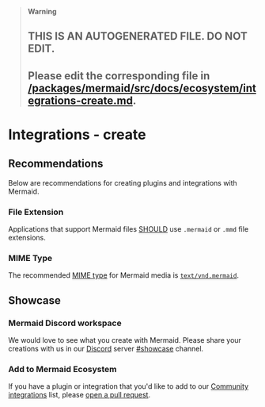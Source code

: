> **Warning**
>
> ## THIS IS AN AUTOGENERATED FILE. DO NOT EDIT.
>
> ## Please edit the corresponding file in [/packages/mermaid/src/docs/ecosystem/integrations-create.md](../../packages/mermaid/src/docs/ecosystem/integrations-create.md).

# Integrations - create

## Recommendations

Below are recommendations for creating plugins and integrations with Mermaid.

### File Extension

Applications that support Mermaid files [SHOULD](https://datatracker.ietf.org/doc/html/rfc2119#section-3) use `.mermaid` or `.mmd` file extensions.

### MIME Type

The recommended [MIME type](https://www.iana.org/assignments/media-types/media-types.xhtml) for Mermaid media is [`text/vnd.mermaid`](https://www.iana.org/assignments/media-types/application/vnd.mermaid).

## Showcase

### Mermaid Discord workspace

We would love to see what you create with Mermaid. Please share your creations with us in our [Discord](https://discord.gg/sKeNQX4Wtj) server [#showcase](https://discord.com/channels/1079455296289788015/1079502635054399649) channel.

### Add to Mermaid Ecosystem

If you have a plugin or integration that you'd like to add to our [Community integrations](/ecosystem/integrations-community) list, please [open a pull request](https://github.com/mermaid-js/mermaid).
